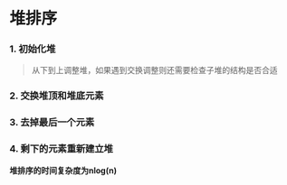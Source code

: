 # 堆排序

### 1. 初始化堆

> 从下到上调整堆，如果遇到交换调整则还需要检查子堆的结构是否合适

### 2. 交换堆顶和堆底元素

### 3. 去掉最后一个元素

### 4. 剩下的元素重新建立堆

**堆排序的时间复杂度为nlog(n)**
